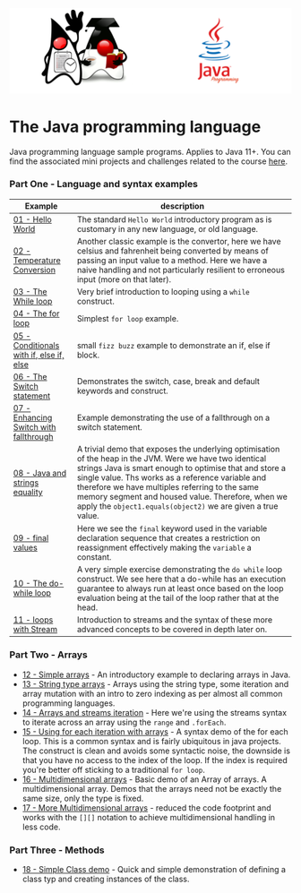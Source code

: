 ![](/assets/javarepologo.png)

# The Java programming language

Java programming language sample programs. Applies to Java 11+. You can find the associated mini projects and challenges related to the course [here](/src/com/irisida/lang/projects/readme.md).
### Part One - Language and syntax examples

| Example      | description |
|--------------|-------------|
|[01 - Hello World](/src/com/irisida/lang/basics/helloworld/HelloWorld.java)|The standard `Hello World` introductory program as is customary in any new language, or old language.|
|[02 - Temperature Conversion](/src/com/irisida/lang/basics/tempconvert/TempConvert.java) | Another classic example is the convertor, here we have celsius and fahrenheit being converted by means of passing an input value to a method. Here we have a naive handling and not particularly resilient to erroneous input (more on that later).|
|[03 - The While loop](/src/com/irisida/lang/basics/whileloop/WhileLoop.java)| Very brief introduction to looping using a `while` construct.|
|[04 - The for loop](/src/com/irisida/lang/basics/forloop/ForLoop.java) | Simplest `for loop` example. |
|[05 - Conditionals with if, else if, else](src/com/irisida/basics/ifelse/IfElse.java) | small `fizz buzz` example to demonstrate an if, else if block.|
|[06 - The Switch statement](/src/com/irisida/lang/basics/switching/SwitchStatement.java) | Demonstrates the switch, case, break and default keywords and construct.|
|[07 - Enhancing Switch with fallthrough](/src/com/irisida/lang/basics/fallthrough/FallingThrough.java) | Example demonstrating the use of a fallthrough on a switch statement.|
| [08 - Java and strings equality](/src/com/irisida/lang/basics/stringsequals/StringsEquals.java) | A trivial demo that exposes the underlying optimisation of the heap in the JVM. Were we have two identical strings Java is smart enough to optimise that and store a single value. Ths works as a reference variable and therefore we have multiples referring to the same memory segment and housed value. Therefore, when we apply the `object1.equals(object2)` we are given a true value. |
| [09 - final values](/src/com/irisida/lang/basics/finalvariables/FinalVariables.java) | Here we see the `final` keyword used in the variable declaration sequence that creates a restriction on reassignment effectively making the `variable` a constant.|
| [10 - The do-while loop](/src/com/irisida/lang/basics/dowhile/DoWhile.java) | A very simple exercise demonstrating the `do while` loop construct. We see here that a do-while has an execution guarantee to always run at least once based on the loop evaluation being at the tail of the loop rather that at the head. |
| [11 - loops with Stream](/src/com/irisida/lang/basics/loopstream/LoopStream.java) | Introduction to streams and the syntax of these more advanced concepts to be covered in depth later on. |

### Part Two - Arrays
- [12 - Simple arrays](/src/com/irisida/lang/arrays/simplearrays/SimpleArrays.java) - An introductory example to declaring arrays in Java.
- [13 - String type arrays](/src/com/irisida/lang/arrays/stringarrays/StringArrays.java) - Arrays using the string type, some iteration and array mutation with an intro to zero indexing as per almost all common programming languages.
- [14 - Arrays and streams iteration](/src/com/irisida/lang/arrays/streamarrays/StreamArrays.java) - Here we're using the streams syntax to iterate across an array using the `range` and `.forEach`.
- [15 - Using for each iteration with arrays](/src/com/irisida/lang/arrays/foreach/ForEach.java) - A syntax demo of the for each loop. This is a common syntax and is fairly ubiquitous in java projects. The construct is clean and avoids some syntactic noise, the downside is that you have no access to the index of the loop. If the index is required you're better off sticking to a traditional `for loop`.
- [16 - Multidimensional arrays](/src/com/irisida/lang/arrays/multidim/MultiDim.java) - Basic demo of an Array of arrays. A multidimensional array. Demos that the arrays need not be exactly the same size, only the type is fixed.
- [17 - More Multidimensional arrays](/src/com/irisida/lang/arrays/moremultidim/MoreMultiDim.java) - reduced the code footprint and works with the `[][]` notation to achieve multidimensional handling in less code.

### Part Three - Methods
- [18 - Simple Class demo](/src/com/irisida/lang/methods/simpleclass/SimpleClass.java) - Quick and simple demonstration of defining a class typ and creating instances of the class.